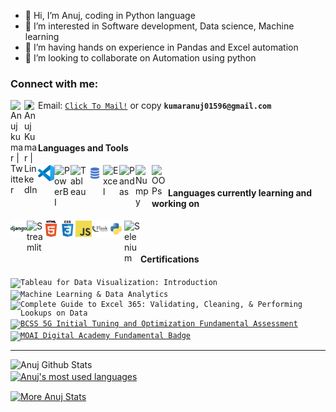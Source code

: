 - 👋 Hi, I’m Anuj, coding in Python language
- 👀 I’m interested in Software development, Data science, Machine learning
- 🌱 I’m having hands on experience in Pandas and Excel automation
- 💞️ I’m looking to collaborate on Automation using python

<!---
anuj1512/anuj1512 is a ✨ special ✨ repository because its `README.md` (this file) appears on your GitHub profile.
You can click the Preview link to take a look at your changes.
--->
### Connect with me:

[<img align="left" alt="Anuj kumar | Twitter" width="22px" src="https://cdn.jsdelivr.net/npm/simple-icons@v3/icons/twitter.svg" />](https://twitter.com/kumar15anuj)
[<img align="left" alt="Anuj Kumar | LinkedIn" width="22px" src="https://cdn.jsdelivr.net/npm/simple-icons@v3/icons/linkedin.svg" />](https://www.linkedin.com/in/anuj-kumar-375a41193/)


- Email: [`Click To Mail!`](mailto:kumaranuj01596@gmail.com) or copy **`kumaranuj01596@gmail.com`**


<br/>

#### Languages and Tools

<img align="left" alt="Visual Studio Code" width="26px" src="https://raw.githubusercontent.com/github/explore/80688e429a7d4ef2fca1e82350fe8e3517d3494d/topics/visual-studio-code/visual-studio-code.png" />
<img align="left" alt="PowerBI" width="26px" src="https://img.icons8.com/color/48/000000/power-bi.png"/>
<img align="left" alt="Tableau" width="26px" src="https://img.icons8.com/color/48/000000/tableau-software.png"/>
<img align="left" alt="SQL" width="26px" src="https://raw.githubusercontent.com/github/explore/80688e429a7d4ef2fca1e82350fe8e3517d3494d/topics/sql/sql.png" />
<img align="left" alt="Excel" width="26px" src="https://img.icons8.com/color/48/000000/microsoft-excel-2019--v1.png"/>
<img align="left" alt="Pandas" width="26px" src="https://img.icons8.com/color/48/000000/pandas.png"/>
<img align="left" alt="Numpy" width="26px" src="https://img.icons8.com/color/48/000000/numpy.png"/>
<img align="left" alt="OOPs" width="26px" src="https://img.icons8.com/external-soft-fill-juicy-fish/60/000000/external-object-coding-and-development-soft-fill-soft-fill-juicy-fish.png"/>


<br/>

#### Languages currently learning and working on

<img align="left" alt="Django" width="26px" src="https://raw.githubusercontent.com/github/explore/80688e429a7d4ef2fca1e82350fe8e3517d3494d/topics/django/django.png" />

<img align="left" alt="Streamlit" width="26px" src="https://raw.githubusercontent.com/rlew631/rlew631/5fcb1cee69c8034bfa2b98aad94b584fcff8d84f/streamlit_red.svg" />

<img align="left" alt="HTML5" width="26px" src="https://raw.githubusercontent.com/github/explore/80688e429a7d4ef2fca1e82350fe8e3517d3494d/topics/html/html.png" />
<img align="left" alt="css3" width="26px" src="https://raw.githubusercontent.com/github/explore/80688e429a7d4ef2fca1e82350fe8e3517d3494d/topics/css/css.png" />
<img align="left" alt="JavaScript" width="26px" src="https://raw.githubusercontent.com/github/explore/80688e429a7d4ef2fca1e82350fe8e3517d3494d/topics/javascript/javascript.png" />
<img align="left" alt="Flask" width="26px" src="https://raw.githubusercontent.com/github/explore/80688e429a7d4ef2fca1e82350fe8e3517d3494d/topics/flask/flask.png" />
<img align="left" alt="Python" width="26px" src="https://raw.githubusercontent.com/github/explore/80688e429a7d4ef2fca1e82350fe8e3517d3494d/topics/python/python.png" />
<img align="left" alt="Selenium" width="26px" src="https://img.icons8.com/ios/50/000000/selenium-test-automation.png"/>

<br />
<br />



#### Certifications

<code><img height= "40" alt="Tableau for Data Visualization: Introduction" src="https://eu.api.accredible.com/v1/frontend/credential_website_embed_image/badge/1493012"></code>
<code><img height= "40" alt="Machine Learning & Data Analytics" src="https://eu.api.accredible.com/v1/frontend/credential_website_embed_image/badge/1502853"></code>
<code><img height= "40" alt="Complete Guide to Excel 365: Validating, Cleaning, & Performing Lookups on Data" src="https://eu.api.accredible.com/v1/frontend/credential_website_embed_image/badge/1492086"></code>
<code><a target="_blank" href="https://www.credly.com/badges/426b4e9e-f343-49b6-b93d-bdd6f58a1a5b/public_url"><img height= "40" alt="BCSS 5G Initial Tuning and Optimization Fundamental Assessment" src="https://images.credly.com/size/220x220/images/0edc1ca0-4683-45f8-9fcc-aa2bc62bf61c/5G_Tuning___Optimization_Fundamental_2022_badge.png"></a></code>
<code><a target="_blank" href="https://www.credly.com/badges/3cde5f0d-39f3-404a-ba8d-4ff2bef780a1/public_url"><img height= "40" alt="MOAI Digital Academy Fundamental Badge" src="https://images.credly.com/size/220x220/images/33f5f0eb-edfc-4f2a-ad08-e136638705b9/MOAI_-600-600.png"></a></code>


---

<img align="left" alt="Anuj Github Stats" src="https://github-readme-stats.vercel.app/api?username=anuj1512&show_icons=true&hide_border=true" />


<br>

<a href="https://github.com/anuj1512?tab=overview">
<img align="center" alt="Anuj's most used languages" src="https://github-readme-stats.vercel.app/api/top-langs/?username=anuj1512&layout=compact&langs_count=9&theme=radical&exclude_repo=Optifine-Mod-Coder-Pack-1.16.1,Projects"/>
<br>
<p><img align="center" src="https://github-readme-streak-stats.herokuapp.com/?user=anuj1512&theme=radical" alt="More Anuj Stats" /></p>
</a>

